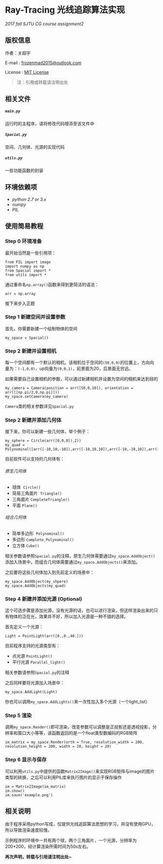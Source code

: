 # Ray-Tracing 光线追踪算法实现
_2017 fall SJTU CG course assignment2_
## 版权信息
作者：关超宇

E-mail : frozenmad2015@outlook.com

License : [MIT License](LICENSE)

> 注：引用或转载请注明出处

## 相关文件
##### `main.py`
运行时的主程序，请将修改代码增添至该文件中
##### `Spacial.py`
空间、几何体、光源的实现代码
##### `utils.py`
一些功能函数的封装
## 环境依赖项
* *python 2.7 or 3.x*
* *numpy*
* *PIL*
## 使用简易教程
### Step 0 环境准备
最开始当然是一些引用项：
```
from PIL import image
import numpy as np
from Spacial import *
from utils import *
```
通过重命名`np.array()`函数来得到更简洁的语法：
```
arr = np.array
```
接下来步入正题
### Step 1 新建空间并设置参数
首先，你需要新建一个绘制物体的空间
```
my_space = Spacial()
```
### Step 2 新建并设置相机
每一个空间都有一个默认的相机，该相机位于空间的`(50,0,0)`的位置上，方向向量为：`(-1,0,0)`，up向量为`(0,0,1)`，前景面为20，后景面无穷远。

如果需要自己设置相机的参数，可以通过新建相机并设置为空间的相机来达到目的
```
my_camera = Camera(position = arr([50,0,10]), orientation = arr([[np.pi/2,0,np.pi]]))
my_space.setCamera(my_camera)
```
`Camera`类的相关参数详见`Spacial.py`
### Step 2 新建并添加几何体
接下来，你可以新建一些几何体，举个例子：
```
my_sphere = Circle(arr([0,0,0]),2))
my_quad = Polynominal([arr([-10,10,-10]),arr([-10,10,10]),arr([-10,-10,10]),arr([-10,-10,-10])])
```
目前软件可以支持的几何体有：
###### 原生几何体
* 球体  `Circle()`
* 简易三角面片  `Triangle()`
* 三角面片 `CompleteTriangle()`
* 平面 `Plane()`
###### 组合几何体
* 简单多边形  `Polynominal()`
* 多边形 `Complete_Polynominal()`
* 立方体 `Cube()` 

相关参数请参照`Spacial.py`的注释，原生几何体需要通过`my_space.AddObject()`添加入场景中，而组合几何体需要通过`my_space.AddObjects()`来添加。

之后要将这些几何体加入到先前定义的场景中：
```
my_space.AddObject(my_shpere)
my_space.AddObjects(my_quad)
```
### Step 4 新建并添加光源 (Optional)
这个可选步骤是添加光源，没有光源的话，也可以进行渲染，但这样渲染出来的只有物体的泛在光，效果并不好，所以加入光源是一种不错的选择。

首先定义一个光源：
```
Light = PointLight(arr([0.,0.,40.]))
```
目前程序支持的光源类型有：
* 点光源 `PointLight()`
* 平行光源 `Parallel_light()`

相关参数请参照`Spacial.py`的注释

之后同样要将光源加入场景中：
```
my_space.AddLight(Light)
```
你也可以调用`my_space.AddLights()`来一次性加入多个光源（一个light_list）

### Step 5 渲染
调用`my_space.Render()`即可渲染，改变参数可以调整是正投影还是透视投影，分辨率和窗口大小等等，该函数返回的是一个float类型数编码的RGB矩阵
```
im_matrix = my_space.Render(orth = True, resolution_width = 200, resolution_height = 200, width = 20, height = 20)
```

### Step 6 显示与保存
可以利用`utils.py`中提供的函数`Matrix2Image()`来实现RGB矩阵与image的图片类型的转换，之后可以利用PIL库来执行图片的显示于保存操作
```
im = Matrix2Image(im_matrix)
im.show()
im.save('example.png')
```
## 相关说明
由于程序采用python写成，仅提供光线追踪算法思想的学习，并没有使用GPU，所以导致渲染速度较慢。

示例程序的环境中一共有两个球，两个三角面片，一个光源，分辨率为200\*200，经计算渲染所需时间为50s左右。

**再次声明，转载与引用请注明出处~**
